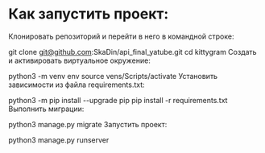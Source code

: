 <h1>Как запустить проект:</h1>
Клонировать репозиторий и перейти в него в командной строке:

git clone git@github.com:SkaDin/api_final_yatube.git
cd kittygram
Cоздать и активировать виртуальное окружение:

python3 -m venv env
source vens/Scripts/activate
Установить зависимости из файла requirements.txt:

python3 -m pip install --upgrade pip
pip install -r requirements.txt
Выполнить миграции:

python3 manage.py migrate
Запустить проект:

python3 manage.py runserver
